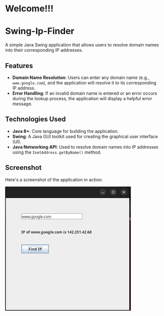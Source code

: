 # Welcome!!!

# Swing-Ip-Finder

A simple Java Swing application that allows users to resolve domain names into their corresponding IP addresses.

## Features

* **Domain Name Resolution**: Users can enter any domain name (e.g., `www.google.com`), and the application will resolve it to its corresponding IP address.
* **Error Handling**: If an invalid domain name is entered or an error occurs during the lookup process, the application will display a helpful error message.

## Technologies Used

* **Java 8+**: Core language for building the application.
* **Swing**: A Java GUI toolkit used for creating the graphical user interface (UI).
* **Java Networking API**: Used to resolve domain names into IP addresses using the `InetAddress.getByName()` method.

## Screenshot

Here's a screenshot of the application in action:

![screenshot of the application](https://raw.githubusercontent.com/uec203/Swing-Ip-Finder/main/images/demo.png)
